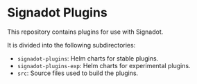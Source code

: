 # Signadot Plugins

This repository contains plugins for use with Signadot.

It is divided into the following subdirectories:
- `signadot-plugins`: Helm charts for stable plugins.
- `signadot-plugins-exp`: Helm charts for experimental plugins.
- `src`: Source files used to build the plugins.
